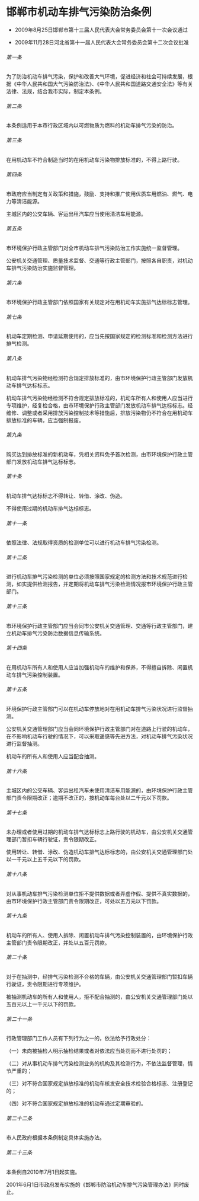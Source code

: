 # 邯郸市机动车排气污染防治条例

- 2009年8月25日邯郸市第十三届人民代表大会常务委员会第十一次会议通过

- 2009年11月28日河北省第十一届人民代表大会常务委员会第十二次会议批准

<!-- INFO END -->

###### 第一条

为了防治机动车排气污染，保护和改善大气环境，促进经济和社会可持续发展，根据《中华人民共和国大气污染防治法》、《中华人民共和国道路交通安全法》等有关法律、法规，结合我市实际，制定本条例。

###### 第二条

本条例适用于本市行政区域内以可燃物质为燃料的机动车排气污染的防治。

###### 第三条

在用机动车不符合制造当时的在用机动车污染物排放标准的，不得上路行驶。

###### 第四条

市政府应当制定有关政策和措施，鼓励、支持和推广使用优质车用燃油、燃气、电力等清洁能源。

主城区内的公交车辆、客运出租汽车应当使用清洁车用能源。

###### 第五条

市环境保护行政主管部门对全市机动车排气污染防治工作实施统一监督管理。

公安机关交通管理、质量技术监督、交通等行政主管部门，按照各自职责，对机动车排气污染防治实施监督管理。

###### 第六条

市环境保护行政主管部门依照国家有关规定对在用机动车实施排气达标标志管理。

###### 第七条

机动车定期检测、申请延期使用的，应当先按国家规定的检测标准和检测方法进行排气检测。

###### 第八条

机动车排气污染物经检测符合规定排放标准的，由市环境保护行政主管部门发放机动车排气达标标志。

机动车排气污染物经检测不符合规定排放标准的，机动车所有人和使用人应当进行专项维护，经复检合格，由市环境保护行政主管部门发放机动车排气达标标志。经维修、调整或者采用排放污染控制技术等措施后，排放污染物仍不符合在用机动车排放标准的车辆，应当强制报废。

###### 第九条

购买达到排放标准的新机动车，凭相关资料免予首次检测，由市环境保护行政主管部门发放机动车排气达标标志。

###### 第十条

机动车排气达标标志不得转让、转借、涂改、伪造。

不得使用过期的机动车排气达标标志。

###### 第十一条

依照法律、法规取得资质的检测单位可以进行机动车排气污染检测。

###### 第十二条

进行机动车排气污染检测的单位必须按照国家规定的检测方法和技术规范进行检测，如实提供检测报告，并定期将机动车排气污染检测情况报市环境保护行政主管部门。

###### 第十三条

市环境保护行政主管部门应当会同市公安机关交通管理、交通等行政主管部门，建立机动车排气污染防治数据信息传输系统。

###### 第十四条

在用机动车所有人和使用人应当加强机动车的维护和保养，不得擅自拆除、闲置机动车排气污染控制装置。

###### 第十五条

环境保护行政主管部门可以在机动车停放地对在用机动车排气污染状况进行监督抽测。

公安机关交通管理部门应当会同环境保护行政主管部门对在道路上行驶的机动车，在不影响机动车行驶的情况下，可以采取遥感等先进方法，对机动车排气污染状况进行监督抽测。

机动车的所有人和使用人应当配合抽测。

###### 第十六条

主城区内的公交车辆、客运出租汽车未使用清洁车用能源的，由环境保护行政主管部门责令限期改正；逾期不改正的，按机动车每台处以二千元以下罚款。

###### 第十七条

未办理或者使用过期的机动车排气达标标志上路行驶的机动车，由公安机关交通管理部门暂扣车辆行驶证，责令限期改正。

使用转让、转借、涂改、伪造机动车排气达标标志的，由公安机关交通管理部门处以一千元以上五千元以下的罚款。

###### 第十八条

对从事机动车排气污染检测单位拒不提供数据或者弄虚作假、提供不真实数据的，由市环境保护行政主管部门责令限期改正，可处以五万元以下罚款。

###### 第十九条

机动车的所有人、使用人拆除、闲置机动车排气污染控制装置的，由环境保护行政主管部门责令限期改正，并处以五百元罚款。

###### 第二十条

对于在抽测中，经排气污染检测不合格的车辆，由公安机关交通管理部门暂扣车辆行驶证，责令限期进行专项维护。

被抽测机动车的所有人和使用人，拒不配合抽测的，由公安机关交通管理部门处以五百元以上一千元以下的罚款。

###### 第二十一条

行政管理部门工作人员有下列行为之一的，依法给予行政处分：

（一）未向被抽检人明示抽检结果或者对依法应当处罚而不进行处罚的；

（二）对从事机动车排气污染检测业务的机构及其检测行为，不依法监督管理，情节严重的；

（三）对不符合国家规定排放标准的机动车核发安全技术检验合格标志、注册登记的；

（四）对不符合国家规定排放标准的机动车通过定期审验的。

###### 第二十二条

市人民政府根据本条例制定具体实施办法。

###### 第二十三条

本条例自2010年7月1日起实施。

2001年6月1日市政府发布实施的《邯郸市防治机动车排气污染管理办法》同时废止。
